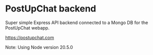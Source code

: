 # PostUpChat backend

Super simple Express API backend connected to a Mongo DB for the PostUpChat webapp.

https://postupchat.com

Note: Using Node version 20.5.0
